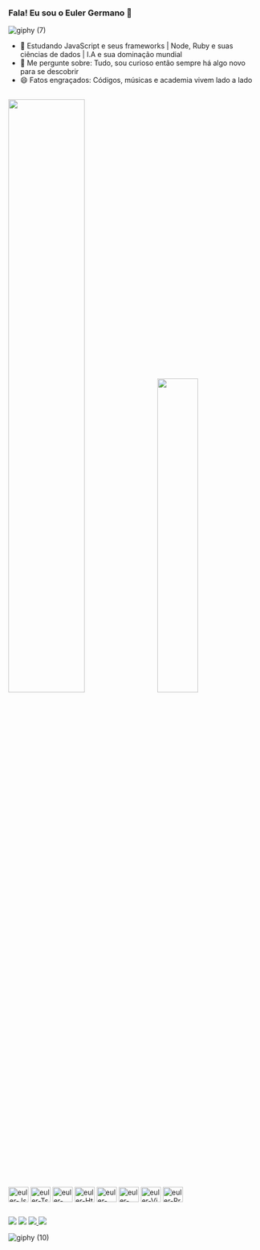 ### Fala! Eu sou o Euler Germano 👋

![giphy (7)](https://github.com/eullerg/eullerg/assets/28613413/f2a9509f-1992-4f5e-a762-abcbbb2a5986)


- 🌱 Estudando JavaScript e seus frameworks | Node, Ruby e suas ciências de dados | I.A e sua dominação mundial
- 💬 Me pergunte sobre: Tudo, sou curioso então sempre há algo novo para se descobrir 
- 😄 Fatos engraçados: Códigos, músicas e academia vivem lado a lado

##
<div class='container'>
  <img style="height: auto; width: 55%;" class="img" src="https://github-readme-stats.vercel.app/api?username=eullerg&rank_icon=github&theme=synthwave" />
  &nbsp;
  &nbsp;
  <img style="height: auto; width: 40%;" class="img" src="https://github-readme-stats.vercel.app/api/top-langs/?username=eullerg&theme=synthwave&langs_count=8&layout=compact" /></div>
</div>

<div style="display: inline_block"><br>
  <img align="center" alt="euler-Js" height="30" width="40" src="https://cdn.jsdelivr.net/gh/devicons/devicon/icons/javascript/javascript-plain.svg" />
  <img align="center" alt="euler-Ts" height="30" width="40" src="https://cdn.jsdelivr.net/gh/devicons/devicon/icons/typescript/typescript-original.svg" />
  <img align="center" alt="euler-Rc" height="30" width="40" src="https://cdn.jsdelivr.net/gh/devicons/devicon/icons/react/react-original.svg" />
  <img align="center" alt="euler-Ht" height="30" width="40" src="https://cdn.jsdelivr.net/gh/devicons/devicon/icons/html5/html5-original.svg" />
  <img align="center" alt="euler-Cs" height="30" width="40" src="https://cdn.jsdelivr.net/gh/devicons/devicon/icons/css3/css3-original.svg" />
  <img align="center" alt="euler-Py" height="30" width="40" src="https://cdn.jsdelivr.net/gh/devicons/devicon/icons/python/python-original.svg" />
  <img align="center" alt="euler-Vj" height="30" width="40" src="https://cdn.jsdelivr.net/gh/devicons/devicon/icons/vuejs/vuejs-original.svg" />
  <img align="center" alt="euler-Rr" height="30" width="40" src="https://cdn.jsdelivr.net/gh/devicons/devicon/icons/ruby/ruby-original.svg" />
</div>

##

<div>
  <a href="https://instagram.com/og.euller" target="_blank"><img src="https://img.shields.io/badge/Instagram-E4405F?style=for-the-badge&logo=instagram&logoColor=white" target="_blank"></a>
  <a href="https://www.linkedin.com/in/euler-germano-8bb425252/" target="_blank"><img src="https://img.shields.io/badge/LinkedIn-0077B5?style=for-the-badge&logo=linkedin&logoColor=white" target="_blank"></a>
  <a href="https://www.youtube.com/@kwame8714" target="_blank"><img src="https://img.shields.io/badge/YouTube-FF0000?style=for-the-badge&logo=youtube&logoColor=white" target="_blank"</a>
  <a href="https://leetcode.com/eullerla/" target="_blank"><img src="https://img.shields.io/badge/-LeetCode-FFA116?style=for-the-badge&logo=LeetCode&logoColor=black" target="_blank"></a>
</div>

![giphy (10)](https://github.com/eullerg/eullerg/assets/28613413/1a684eff-6b9c-4449-b2db-5657a5e85cd4)


